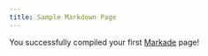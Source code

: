 ```yaml
---
title: Sample Markdown Page
---
```

You successfully compiled your first [Markade](http://markade.il.ly) page!